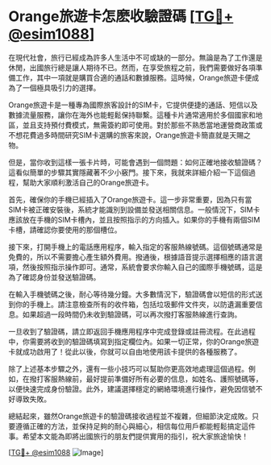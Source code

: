 # Orange旅遊卡怎麽收驗證碼 [[TG💪+ @esim1088](https://t.me/s/esim1088)]

在現代社會，旅行已經成為許多人生活中不可或缺的一部分。無論是為了工作還是休閒，出國旅行總是讓人期待不已。然而，在享受旅程之前，我們需要做好各項準備工作，其中一項就是購買合適的通話和數據服務。這時候，Orange旅遊卡便成為了一個極具吸引力的選擇。

Orange旅遊卡是一種專為國際旅客設計的SIM卡，它提供便捷的通話、短信以及數據流量服務，讓你在海外也能輕鬆保持聯繫。這種卡片通常適用於多個國家和地區，並且支持預付費模式，無需簽約即可使用。對於那些不熟悉當地運營商政策或不想花費過多時間研究SIM卡選購的旅客來說，Orange旅遊卡簡直就是天賜之物。

但是，當你收到這樣一張卡片時，可能會遇到一個問題：如何正確地接收驗證碼？這看似簡單的步驟其實隱藏著不少小竅門。接下來，我就來詳細介紹一下這個過程，幫助大家順利激活自己的Orange旅遊卡。

首先，確保你的手機已經插入了Orange旅遊卡。這一步非常重要，因為只有當SIM卡被正確安裝後，系統才能識別到設備並發送相關信息。一般情況下，SIM卡應該放在手機的SIM卡槽內，並且按照指示的方向插入。如果你的手機有兩個SIM卡槽，請確認你要使用的那個槽位。

接下來，打開手機上的電話應用程序，輸入指定的客服熱線號碼。這個號碼通常是免費的，所以不需要擔心產生額外費用。撥通後，根據語音提示選擇相應的語言選項，然後按照指示操作即可。通常，系統會要求你輸入自己的國際手機號碼，這是為了確認身份並發送驗證碼。

在輸入手機號碼之後，耐心等待幾分鐘。大多數情況下，驗證碼會以短信的形式送到你的手機上。請注意檢查所有的收件箱，包括垃圾郵件文件夾，以防遺漏重要信息。如果超過一段時間仍未收到驗證碼，可以再次撥打客服熱線進行查詢。

一旦收到了驗證碼，請立即返回手機應用程序中完成登錄或註冊流程。在此過程中，你需要將收到的驗證碼填寫到指定欄位內。如果一切正常，你的Orange旅遊卡就成功啟用了！從此以後，你就可以自由地使用該卡提供的各種服務了。

除了上述基本步驟之外，還有一些小技巧可以幫助你更高效地處理這個過程。例如，在撥打客服熱線前，最好提前準備好所有必要的信息，如姓名、護照號碼等，以便快速完成身份驗證。此外，建議選擇穩定的網絡環境進行操作，避免因信號不好導致失敗。

總結起來，雖然Orange旅遊卡的驗證碼接收過程並不複雜，但細節決定成敗。只要遵循正確的方法，並保持足夠的耐心與細心，相信每位用戶都能輕鬆搞定這件事。希望本文能為即將出國旅行的朋友們提供實用的指引，祝大家旅途愉快！

[[TG💪+ @esim1088](https://t.me/s/esim1088) ![Image](https://i.postimg.cc/4NQfJmqS/Snipaste-2025-05-13-00-14-12.png)]